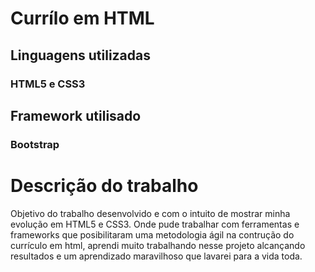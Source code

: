 # Currílo em HTML

## Linguagens utilizadas 
### HTML5 e CSS3 

## Framework utilisado
### Bootstrap

# Descrição do trabalho 

Objetivo do trabalho desenvolvido e com o intuito de mostrar minha evolução em HTML5 e CSS3.
Onde pude trabalhar com ferramentas e frameworks que posibilitaram uma metodologia ágil na contrução do currículo em html,
aprendi muito trabalhando nesse projeto alcançando resultados e um aprendizado maravilhoso que lavarei para a vida toda. 
